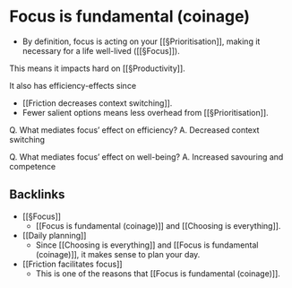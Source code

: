 # Focus is fundamental (coinage)
* By definition, focus is acting on your [[§Prioritisation]], making it necessary for a life well-lived ([[§Focus]]). 

This means it impacts hard on [[§Productivity]]. 

It also has efficiency-effects since 
* [[Friction  decreases context switching]].
* Fewer salient options means less overhead from [[§Prioritisation]].

Q. What mediates focus’ effect on efficiency?
A. Decreased context switching

Q. What mediates focus’ effect on well-being? 
A. Increased savouring and competence

## Backlinks
* [[§Focus]]
	* [[Focus is fundamental (coinage)]] and [[Choosing is everything]].
* [[Daily planning]]
	* Since [[Choosing is everything]] and [[Focus is fundamental (coinage)]], it makes sense to plan your day.
* [[Friction facilitates focus]]
	* This is one of the reasons that [[Focus is fundamental (coinage)]].

<!-- {BearID:C7368025-3F00-40CE-ADB7-31AAE365BF2C-15293-000020A571EDC4D6} -->

